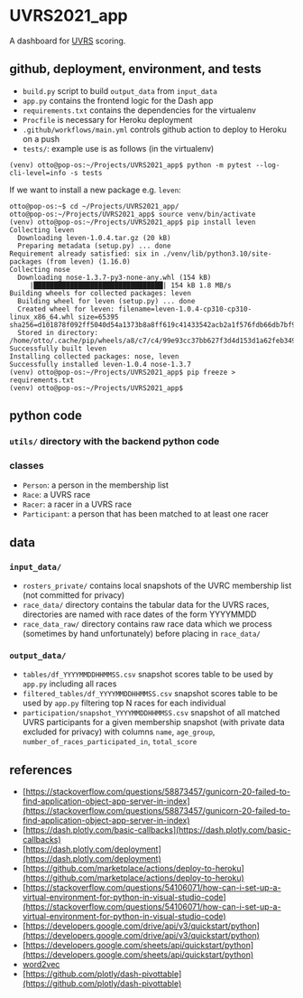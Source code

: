 # UVRS2021_app
A dashboard for [UVRS](https://uppervalleyrunningclub.org/2021-upper-valley-running-series) scoring.

## github, deployment, environment, and tests
* `build.py` script to build `output_data` from `input_data`
* `app.py` contains the frontend logic for the Dash app
* `requirements.txt` contains the dependencies for the virtualenv
* `Procfile` is necessary for Heroku deployment
* `.github/workflows/main.yml` controls github action to deploy to Heroku on a push
* `tests/`: example use is as follows (in the virtualenv)
```
(venv) otto@pop-os:~/Projects/UVRS2021_app$ python -m pytest --log-cli-level=info -s tests
```

If we want to install a new package e.g. `leven`:
```
otto@pop-os:~$ cd ~/Projects/UVRS2021_app/
otto@pop-os:~/Projects/UVRS2021_app$ source venv/bin/activate
(venv) otto@pop-os:~/Projects/UVRS2021_app$ pip install leven
Collecting leven
  Downloading leven-1.0.4.tar.gz (20 kB)
  Preparing metadata (setup.py) ... done
Requirement already satisfied: six in ./venv/lib/python3.10/site-packages (from leven) (1.16.0)
Collecting nose
  Downloading nose-1.3.7-py3-none-any.whl (154 kB)
     |████████████████████████████████| 154 kB 1.8 MB/s
Building wheels for collected packages: leven
  Building wheel for leven (setup.py) ... done
  Created wheel for leven: filename=leven-1.0.4-cp310-cp310-linux_x86_64.whl size=65395 sha256=d101878f092ff5040d54a1373b8a8ff619c41433542acb2a1f576fdb66db7bf9
  Stored in directory: /home/otto/.cache/pip/wheels/a8/c7/c4/99e93cc37bb627f3d4d153d1a62feb3491c2e832a33e3ea2dc
Successfully built leven
Installing collected packages: nose, leven
Successfully installed leven-1.0.4 nose-1.3.7
(venv) otto@pop-os:~/Projects/UVRS2021_app$ pip freeze > requirements.txt
(venv) otto@pop-os:~/Projects/UVRS2021_app$
```

## python code
### `utils/` directory with the backend python code
### classes
* `Person`: a person in the membership list
* `Race`: a UVRS race
* `Racer`: a racer in a UVRS race
* `Participant`: a person that has been matched to at least one racer

## data

### `input_data/`
* `rosters_private/` contains local snapshots of the UVRC membership list (not committed for privacy)
* `race_data/` directory contains the tabular data for the UVRS races, directories are named with race dates of the form YYYYMMDD
* `race_data_raw/` directory contains raw race data which we process (sometimes by hand unfortunately) before placing in `race_data/`

### `output_data/`
* `tables/df_YYYYMMDDHHMMSS.csv` snapshot scores table to be used by `app.py` including all races
* `filtered_tables/df_YYYYMMDDHHMMSS.csv` snapshot scores table to be used by `app.py` filtering top N races for each individual
* `participation/snapshot_YYYYMMDDHHMMSS.csv` snapshot of all matched UVRS participants for a given membership snapshot (with private data excluded for privacy) with columns `name`, `age_group`, `number_of_races_participated_in`, `total_score`

## references
* [https://stackoverflow.com/questions/58873457/gunicorn-20-failed-to-find-application-object-app-server-in-index](https://stackoverflow.com/questions/58873457/gunicorn-20-failed-to-find-application-object-app-server-in-index)
* [https://dash.plotly.com/basic-callbacks](https://dash.plotly.com/basic-callbacks)
* [https://dash.plotly.com/deployment](https://dash.plotly.com/deployment)
* [https://github.com/marketplace/actions/deploy-to-heroku](https://github.com/marketplace/actions/deploy-to-heroku)
* [https://stackoverflow.com/questions/54106071/how-can-i-set-up-a-virtual-environment-for-python-in-visual-studio-code](https://stackoverflow.com/questions/54106071/how-can-i-set-up-a-virtual-environment-for-python-in-visual-studio-code)
* [https://developers.google.com/drive/api/v3/quickstart/python](https://developers.google.com/drive/api/v3/quickstart/python)
* [https://developers.google.com/sheets/api/quickstart/python](https://developers.google.com/sheets/api/quickstart/python)
* [word2vec](https://radimrehurek.com/gensim/models/word2vec.html)
* [https://github.com/plotly/dash-pivottable](https://github.com/plotly/dash-pivottable)